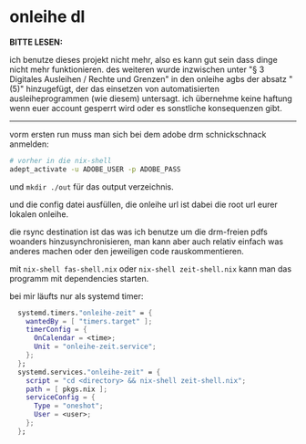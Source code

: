 # onleihe dl

**BITTE LESEN:**

ich benutze dieses projekt nicht mehr, also es kann gut sein dass dinge nicht mehr funktionieren. des weiteren wurde inzwischen unter "§ 3 Digitales Ausleihen / Rechte und Grenzen" in den onleihe agbs der absatz "(5)" hinzugefügt, der das einsetzen von automatisierten ausleiheprogrammen (wie diesem) untersagt. ich übernehme keine haftung wenn euer account gesperrt wird oder es sonstliche konsequenzen gibt.

---

vorm ersten run muss man sich bei dem adobe drm schnickschnack anmelden:
```sh
# vorher in die nix-shell
adept_activate -u ADOBE_USER -p ADOBE_PASS
```

und `mkdir ./out` für das output verzeichnis.

und die config datei ausfüllen, die onleihe url ist dabei die root url eurer lokalen onleihe.

die rsync destination ist das was ich benutze um die drm-freien pdfs woanders hinzusynchronisieren,
man kann aber auch relativ einfach was anderes machen oder den jeweiligen code rauskommentieren.

mit `nix-shell fas-shell.nix` oder `nix-shell zeit-shell.nix` kann man das programm mit dependencies starten.

bei mir läufts nur als systemd timer:
```nix
  systemd.timers."onleihe-zeit" = {
    wantedBy = [ "timers.target" ];
    timerConfig = {
      OnCalendar = <time>;
      Unit = "onleihe-zeit.service";
    };
  };
  systemd.services."onleihe-zeit" = {
    script = "cd <directory> && nix-shell zeit-shell.nix";
    path = [ pkgs.nix ];
    serviceConfig = {
      Type = "oneshot";
      User = <user>;
    };
  };
```

